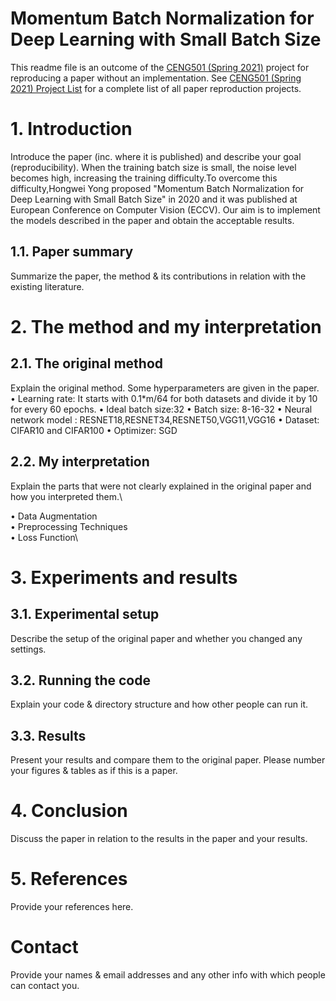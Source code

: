 # Momentum Batch Normalization for Deep Learning with Small Batch Size

This readme file is an outcome of the [CENG501 (Spring 2021)](http://kovan.ceng.metu.edu.tr/~sinan/DL/) project for reproducing a paper without an implementation. See [CENG501 (Spring 2021) Project List](https://github.com/sinankalkan/CENG501-Spring2021) for a complete list of all paper reproduction projects.

# 1. Introduction

Introduce the paper (inc. where it is published) and describe your goal (reproducibility).
When the training batch size is small, the noise level becomes high, increasing the training difficulty.To overcome this difficulty,Hongwei Yong proposed "Momentum Batch Normalization for Deep Learning with Small Batch Size" in 2020 and it was published at European Conference on Computer Vision (ECCV).
Our aim is to implement the models described in the paper and obtain the acceptable results.

## 1.1. Paper summary

Summarize the paper, the method & its contributions in relation with the existing literature.

# 2. The method and my interpretation

## 2.1. The original method

Explain the original method.
Some hyperparameters are given in the paper.
•	Learning rate: It starts with 0.1*m/64 for both datasets and divide it by 10 for every 60 epochs.
•	Ideal batch size:32
•	Batch size: 8-16-32
•	Neural network model : RESNET18,RESNET34,RESNET50,VGG11,VGG16
•	Dataset: CIFAR10 and CIFAR100
•	Optimizer: SGD


## 2.2. My interpretation 

Explain the parts that were not clearly explained in the original paper and how you interpreted them.\

•	Data Augmentation\
•	Preprocessing Techniques\
•	Loss Function\

# 3. Experiments and results

## 3.1. Experimental setup

Describe the setup of the original paper and whether you changed any settings.

## 3.2. Running the code

Explain your code & directory structure and how other people can run it.

## 3.3. Results

Present your results and compare them to the original paper. Please number your figures & tables as if this is a paper.

# 4. Conclusion

Discuss the paper in relation to the results in the paper and your results.

# 5. References

Provide your references here.

# Contact

Provide your names & email addresses and any other info with which people can contact you.
